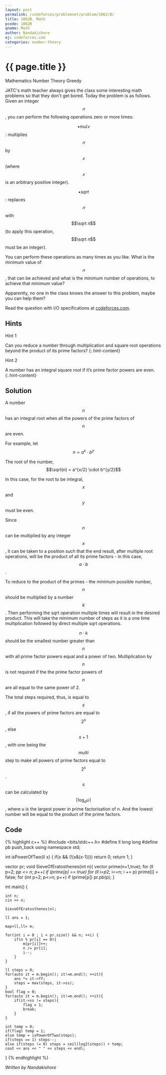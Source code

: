 ```yaml
---
layout: post
permalink: /codeforces/problemset/problem/1062/B/
title: 1062B. Math
pcode: 1062B
qname: Math
author: Nandakishore
oj: codeforces.com
categories: number-theory
---
```


{{ page.title }}
================

<span class="tag-boxed">Mathematics</span>
<span class="tag-boxed">Number Theory</span>
<span class="tag-boxed">Greedy</span>

JATC's math teacher always gives the class some interesting math problems so that they don't get bored. Today the problem is as follows. Given an integer $$𝑛$$, you can perform the following operations zero or more times:

$$\bullet mul 𝑥$$: multiplies $$𝑛$$ by $$𝑥$$ (where $$𝑥$$ is an arbitrary positive integer).

$$\bullet sqrt$$: replaces $$𝑛$$ with $$\sqrt 𝑛$$ (to apply this operation, $$\sqrt 𝑛$$ must be an integer). 

You can perform these operations as many times as you like. What is the minimum value of $$𝑛$$, that can be achieved and what is the minimum number of operations, to achieve that minimum value?

Apparently, no one in the class knows the answer to this problem, maybe you can help them?

Read the question with I/O specifications at [codeforces.com](https://codeforces.com/problemset/problem/1062/B/).

Hints
-----

<a class="hint-button">Hint 1</a>

Can you reduce a number through multiplication and square root operations beyond the product of its prime factors?
{:.hint-content}

<a class="hint-button">Hint 2</a>

A number has an integral square root if it’s prime factor powers are even.
{:.hint-content}

Solution
--------

A number $$n$$ has an integral root when all the powers of the prime factors of $$n$$ are even. 

For example, let $$n = a^{x} \cdot b^{y}$$

The root of the number, $$\sqrt(n) = a^{x/2} \cdot b^{y/2}$$

In this case, for the root to be integral, $$x$$ and $$y$$ must be even.

Since $$n$$ can be multiplied by any integer $$x$$, it can be taken to a position such that the end result, after multiple root operations, will be the product of all its prime factors - in this case, $$a \cdot b$$.

To reduce to the product of the primes - the minimum possible number, $$n$$ should be multiplied  by a number $$k$$. Then performing the sqrt operation multiple times will result in the desired product. This will take the minimum number of steps as it is a one time multiplication followed by direct multiple sqrt operations.

$$n \cdot k$$ should be the smallest number greater than $$n$$ with all prime factor powers equal and a power of two. Multiplication by $$n$$ is not required if the the prime factor powers of $$n$$ are all equal to the same power of 2.

The total steps required, thus, is equal to $$s$$, if all the powers of prime factors are equal to $$2^{s}$$, else $$s + 1$$, with one being the $$multi$$ step to make all powers of prime factors equal to $$2^{s}$$. $$s$$ can be calculated by $$\lceil \log_a u \rceil$$, where u is the largest power in prime factorisation of n. And the lowest number will be equal to the product of the prime factors.

Code
----

{% highlight c++ %}
#include <bits/stdc++.h>
#define ll long long
#define pb push_back
using namespace std;

int isPowerOfTwo(ll x) {
    if(x && (!(x&(x-1)))) return 0;
    return 1;
} 

vector<int> pr;
void SieveOfEratosthenes(int n){
    vector<bool> prime(n+1,true);
    for (ll p=2; p*p <= n; p++) if (prime[p] == true) for (ll i=p*2; i<=n; i += p) prime[i] = false;
    for (int p=2; p<=n; p++) if (prime[p]) pr.pb(p);
}

int main() {

    int n;
    cin >> n;
    
    SieveOfEratosthenes(n);
    
    ll ans = 1;
    
    map<ll,ll> m;
    
    for(int i = 0 ; i < pr.size() && n; ++i) {
        if(n % pr[i] == 0){
            m[pr[i]]++;
            n /= pr[i];
            i--;
        }
    }
   
    ll steps = 0;
    for(auto it = m.begin(); it!=m.end(); ++it){
        ans *= it->ff;
        steps = max(steps, it->ss);
    }
    bool flag = 0;
    for(auto it = m.begin(); it!=m.end(); ++it){
        if(it->ss != steps){
            flag = 1;
            break;
        }
    }

    int temp = 0;
    if(flag) temp = 1;
    else temp = isPowerOfTwo(steps);
    if(steps == 1) steps--;
    else if(steps != 0) steps = ceil(log2(steps)) + temp;
    cout << ans << " " << steps << endl;
}
{% endhighlight %}

*Written by Nandakishore*
